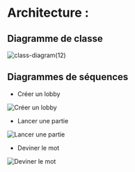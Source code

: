 # Architecture :

## Diagramme de classe

![class-diagram(12)](https://user-images.githubusercontent.com/77294608/174076651-b046c416-b092-4461-ba20-5166e1dd8aba.jpeg)

## Diagrammes de séquences

- Créer un lobby

![Créer un lobby](https://user-images.githubusercontent.com/77294608/174082366-bba56c28-bc3a-4b27-b8ae-0e73f22dcc7e.jpeg)
- Lancer une partie

![Lancer une partie](https://user-images.githubusercontent.com/77294608/174082371-25def1ca-e33d-48c8-b33e-57319e4d7de5.jpeg)
- Deviner le mot

![Deviner le mot](https://user-images.githubusercontent.com/77294608/174286059-0c1da37e-19c4-44b5-a6d2-749aebbd5d51.jpeg)
